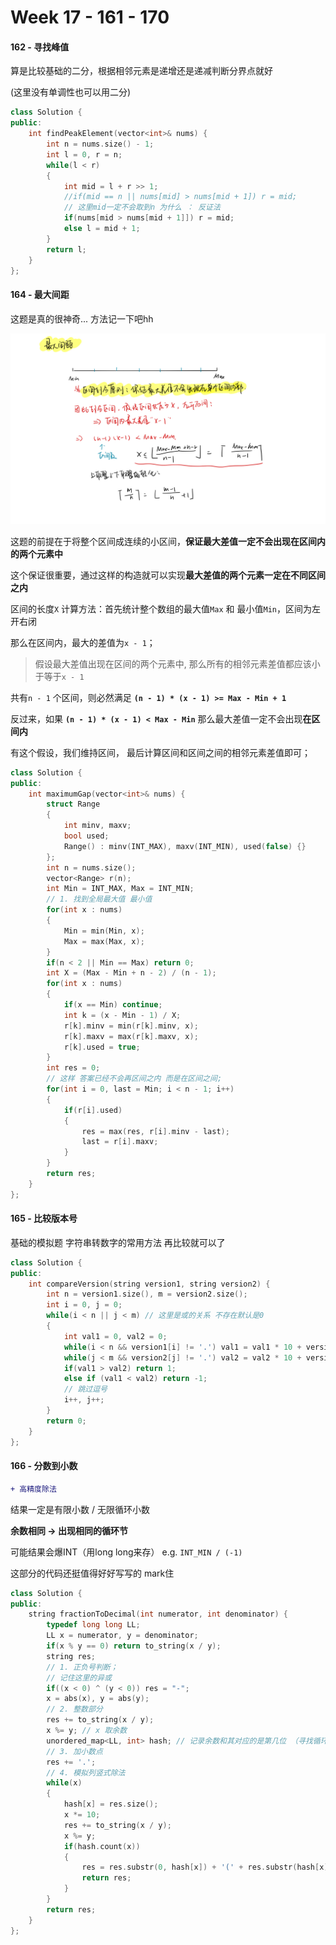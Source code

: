 <!--
 * @Description: 
 * @Versions: 
 * @Author: Vernon Cui
 * @Github: https://github.com/vernon97
 * @Date: 2021-01-03 04:05:28
 * @LastEditors: Vernon Cui
 * @LastEditTime: 2021-01-03 07:14:59
 * @FilePath: /.leetcode/Users/vernon/Leetcode-notes/week17.md
-->
# Week 17 - 161 - 170

#### 162 - 寻找峰值

算是比较基础的二分，根据相邻元素是递增还是递减判断分界点就好

(这里没有单调性也可以用二分)

```cpp
class Solution {
public:
    int findPeakElement(vector<int>& nums) {
        int n = nums.size() - 1;
        int l = 0, r = n;
        while(l < r)
        {
            int mid = l + r >> 1;
            //if(mid == n || nums[mid] > nums[mid + 1]) r = mid;
            // 这里mid一定不会取到n 为什么 ： 反证法
            if(nums[mid > nums[mid + 1]]) r = mid;
            else l = mid + 1;
        }
        return l;
    }
};
```

#### 164 - 最大间距

这题是真的很神奇... 方法记一下吧hh

![avatar](figs/33.jpeg)

这题的前提在于将整个区间成连续的小区间，**保证最大差值一定不会出现在区间内的两个元素中**

这个保证很重要，通过这样的构造就可以实现**最大差值的两个元素一定在不同区间之内**

区间的长度`X` 计算方法：首先统计整个数组的最大值`Max` 和 最小值`Min`，区间为左开右闭

那么在区间内，最大的差值为`x - 1`；

> 假设最大差值出现在区间的两个元素中, 那么所有的相邻元素差值都应该小于等于`x - 1`

共有`n - 1` 个区间，则必然满足 **`(n - 1) * (x - 1) >= Max - Min + 1`**

反过来，如果 **`(n - 1) * (x - 1) < Max - Min`** 那么最大差值一定不会出现**在区间内**

有这个假设，我们维持区间， 最后计算区间和区间之间的相邻元素差值即可；



```cpp
class Solution {
public:
    int maximumGap(vector<int>& nums) {
        struct Range
        {
            int minv, maxv;
            bool used;
            Range() : minv(INT_MAX), maxv(INT_MIN), used(false) {}
        };
        int n = nums.size();
        vector<Range> r(n);
        int Min = INT_MAX, Max = INT_MIN;
        // 1. 找到全局最大值 最小值
        for(int x : nums)
        {
            Min = min(Min, x);
            Max = max(Max, x);
        }
        if(n < 2 || Min == Max) return 0;
        int X = (Max - Min + n - 2) / (n - 1);
        for(int x : nums)
        {
            if(x == Min) continue;
            int k = (x - Min - 1) / X;
            r[k].minv = min(r[k].minv, x);
            r[k].maxv = max(r[k].maxv, x);
            r[k].used = true;
        }
        int res = 0;
        // 这样 答案已经不会再区间之内 而是在区间之间;
        for(int i = 0, last = Min; i < n - 1; i++)
        {
            if(r[i].used)
            {
                res = max(res, r[i].minv - last);
                last = r[i].maxv;
            }
        }
        return res;
    }
};
```

#### 165 - 比较版本号

基础的模拟题 字符串转数字的常用方法 再比较就可以了

```cpp
class Solution {
public:
    int compareVersion(string version1, string version2) {
        int n = version1.size(), m = version2.size();
        int i = 0, j = 0;
        while(i < n || j < m) // 这里是或的关系 不存在默认是0
        {
            int val1 = 0, val2 = 0;
            while(i < n && version1[i] != '.') val1 = val1 * 10 + version1[i] - '0', i++;
            while(j < m && version2[j] != '.') val2 = val2 * 10 + version2[j] - '0', j++;
            if(val1 > val2) return 1;
            else if (val1 < val2) return -1;
            // 跳过逗号
            i++, j++;
        }
        return 0;
    }
};
```

#### 166 - 分数到小数

```diff
+ 高精度除法
```

结果一定是有限小数 / 无限循环小数

**余数相同 -> 出现相同的循环节**

可能结果会爆INT（用long long来存） e.g. `INT_MIN / (-1)`

这部分的代码还挺值得好好写写的 mark住

```cpp
class Solution {
public:
    string fractionToDecimal(int numerator, int denominator) {
        typedef long long LL;
        LL x = numerator, y = denominator;
        if(x % y == 0) return to_string(x / y);
        string res; 
        // 1. 正负号判断；
        // 记住这里的异或
        if((x < 0) ^ (y < 0)) res = "-"; 
        x = abs(x), y = abs(y);
        // 2. 整数部分
        res += to_string(x / y);
        x %= y; // x 取余数
        unordered_map<LL, int> hash; // 记录余数和其对应的是第几位 （寻找循环节）
        // 3. 加小数点
        res += '.';
        // 4. 模拟列竖式除法
        while(x)
        {
            hash[x] = res.size();
            x *= 10;
            res += to_string(x / y);
            x %= y;
            if(hash.count(x))
            {
                res = res.substr(0, hash[x]) + '(' + res.substr(hash[x]) + ')';
                return res;
            }
        }
        return res;
    }
};
```

